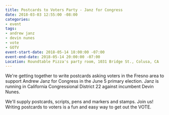 ```yaml
---
title: Postcards to Voters Party - Janz for Congress
date: 2018-03-03 12:55:00 -08:00
categories:
- event
tags:
- andrew janz
- devin nunes
- vote
- GOTV
event-start-date: 2018-05-14 18:00:00 -07:00
event-end-date: 2018-05-14 20:00:00 -07:00
Location: Roundtable Pizza's party room, 1031 Bridge St., Colusa, CA
---
```


We're getting together to write postcards asking voters in the Fresno area to support Andrew Janz for Congress in the June 5 primary election. Janz is running in California Congressional District 22 against incumbent Devin Nunes. 

We'll supply postcards, scripts, pens and markers and stamps. Join us! Writing postcards to voters is a fun and easy way to get out the VOTE. 